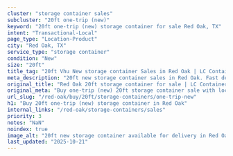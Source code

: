```yaml
---
cluster: "storage container sales"
subcluster: "20ft one-trip (new)"
keyword: "20ft one-trip (new) storage container for sale Red Oak, TX"
intent: "Transactional-Local"
page_type: "Location-Product"
city: "Red Oak, TX"
service_type: "storage container"
condition: "New"
size: "20ft"
title_tag: "20ft Vhu New storage container Sales in Red Oak | LC Container"
meta_description: "20ft new storage container sales in Red Oak. Fast delivery, competitive pricing. Serving storage containers area. Quote ID: AX0. Call (214) 524-4168 for your free quote today."
original_title: "Red Oak 20ft storage container for sale | LC Container"
original_meta: "Buy one-trip (new) 20ft storage container sale with local delivery in Red Oak, TX. LC Container — local Since 2003. Request a fast quote today."
url_slug: "/red-oak/buy/20ft/storage-containers/one-trip-new"
h1: "Buy 20ft one-trip (new) storage container in Red Oak"
internal_links: "/red-oak/storage-containers/sales"
priority: 3
notes: "NaN"
noindex: true
image_alt: "20ft new storage container available for delivery in Red Oak"
last_updated: "2025-10-21"
---
```


<!-- TODO: Add unique city/inventory copy, images, and internal links here. -->
